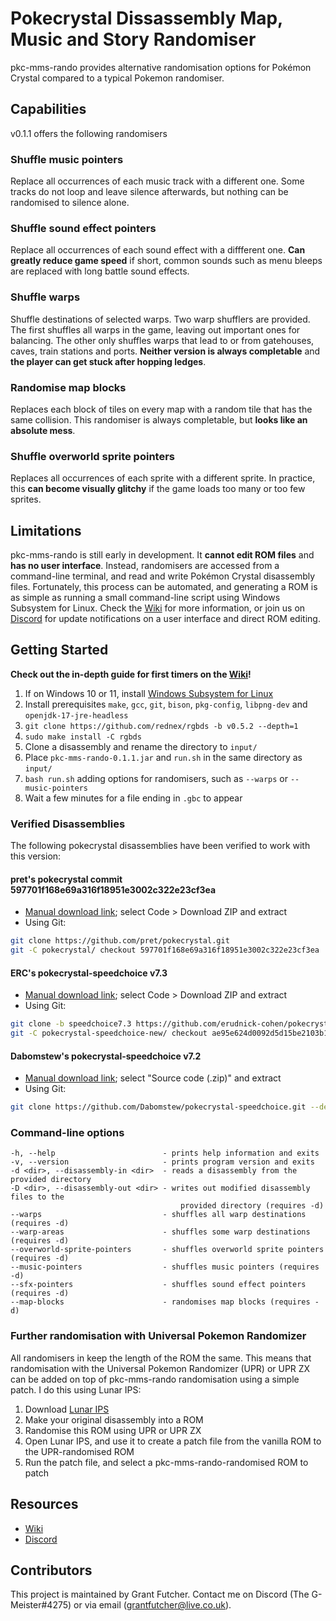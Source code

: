 # Pokecrystal Dissassembly Map, Music and Story Randomiser

pkc-mms-rando provides alternative randomisation options for Pokémon Crystal compared to a typical Pokemon randomiser.

## Capabilities

v0.1.1 offers the following randomisers

### Shuffle music pointers

Replace all occurrences of each music track with a different one. Some tracks do not loop and leave silence afterwards, but nothing can be randomised to silence alone.

### Shuffle sound effect pointers

Replace all occurrences of each sound effect with a diffferent one. **Can greatly reduce game speed** if short, common sounds such as menu bleeps are replaced with long battle sound effects.

### Shuffle warps

Shuffle destinations of selected warps. Two warp shufflers are provided. The first shuffles all warps in the game, leaving out important ones for balancing. The other only shuffles warps that lead to or from gatehouses, caves, train stations and ports. **Neither version is always completable** and **the player can get stuck after hopping ledges**.

### Randomise map blocks

Replaces each block of tiles on every map with a random tile that has the same collision. This randomiser is always completable, but **looks like an absolute mess**.

### Shuffle overworld sprite pointers

Replaces all occurrences of each sprite with a different sprite. In practice, this **can become visually glitchy** if the game loads too many or too few sprites.

## Limitations

pkc-mms-rando is still early in development. It **cannot edit ROM files** and **has no user interface**. Instead, randomisers are accessed from a command-line terminal, and read and write Pokémon Crystal disassembly files. Fortunately, this process can be automated, and generating a ROM is as simple as running a small command-line script using Windows Subsystem for Linux. Check the [Wiki](https://github.com/TheG-Meister/pkc-mms-rando/wiki) for more information, or join us on [Discord](https://discord.gg/nE5nZVqgkE) for update notifications on a user interface and direct ROM editing.

## Getting Started

**Check out the in-depth guide for first timers on the [Wiki](https://github.com/TheG-Meister/pkc-mms-rando/wiki/Getting-Started)!**

1. If on Windows 10 or 11, install [Windows Subsystem for Linux](https://docs.microsoft.com/en-us/windows/wsl/install)
1. Install prerequisites `make`, `gcc`, `git`, `bison`, `pkg-config`, `libpng-dev` and `openjdk-17-jre-headless`
2. `git clone https://github.com/rednex/rgbds -b v0.5.2 --depth=1`
3. `sudo make install -C rgbds`
5. Clone a disassembly and rename the directory to `input/`
6. Place `pkc-mms-rando-0.1.1.jar` and `run.sh` in the same directory as `input/`
7. `bash run.sh` adding options for randomisers, such as `--warps` or `--music-pointers`
8. Wait a few minutes for a file ending in `.gbc` to appear

### Verified Disassemblies

The following pokecrystal disassemblies have been verified to work with this version:

#### pret's pokecrystal commit 597701f168e69a316f18951e3002c322e23cf3ea
* [Manual download link](https://github.com/pret/pokecrystal/tree/597701f168e69a316f18951e3002c322e23cf3ea); select Code > Download ZIP and extract
* Using Git:
```bash
git clone https://github.com/pret/pokecrystal.git
git -C pokecrystal/ checkout 597701f168e69a316f18951e3002c322e23cf3ea
```

#### ERC's pokecrystal-speedchoice v7.3
* [Manual download link](https://github.com/erudnick-cohen/pokecrystal-speedchoice-new/tree/ae95e624d0092d5d15be2103b1988cbc6b6962eb); select Code > Download ZIP and extract
* Using Git:
```bash
git clone -b speedchoice7.3 https://github.com/erudnick-cohen/pokecrystal-speedchoice-new.git
git -C pokecrystal-speedchoice-new/ checkout ae95e624d0092d5d15be2103b1988cbc6b6962eb
```

#### Dabomstew's pokecrystal-speedchoice v7.2
* [Manual download link](https://github.com/Dabomstew/pokecrystal-speedchoice/releases/tag/v7.2); select "Source code (.zip)" and extract
* Using Git:
```bash
git clone https://github.com/Dabomstew/pokecrystal-speedchoice.git --depth=1 -b v7.2
```

### Command-line options

```
-h, --help                        - prints help information and exits
-v, --version                     - prints program version and exits
-d <dir>, --disassembly-in <dir>  - reads a disassembly from the provided directory
-D <dir>, --disassembly-out <dir> - writes out modified disassembly files to the
                                      provided directory (requires -d)
--warps                           - shuffles all warp destinations (requires -d)
--warp-areas                      - shuffles some warp destinations (requires -d)
--overworld-sprite-pointers       - shuffles overworld sprite pointers (requires -d)
--music-pointers                  - shuffles music pointers (requires -d)
--sfx-pointers                    - shuffles sound effect pointers (requires -d)
--map-blocks                      - randomises map blocks (requires -d)
```
### Further randomisation with Universal Pokemon Randomizer

All randomisers in keep the length of the ROM the same. This means that randomisation with the Universal Pokemon Randomizer (UPR) or UPR ZX can be added on top of pkc-mms-rando randomisation using a simple patch. I do this using Lunar IPS:

1. Download [Lunar IPS](https://fusoya.eludevisibility.org/lips/)
2. Make your original disassembly into a ROM
3. Randomise this ROM using UPR or UPR ZX
4. Open Lunar IPS, and use it to create a patch file from the vanilla ROM to the UPR-randomised ROM
5. Run the patch file, and select a pkc-mms-rando-randomised ROM to patch

## Resources

* [Wiki](https://github.com/TheG-Meister/pkc-mms-rando/wiki)
* [Discord](https://discord.gg/nE5nZVqgkE)

## Contributors

This project is maintained by Grant Futcher. Contact me on Discord (The G-Meister#4275) or via email (grantfutcher@live.co.uk).
